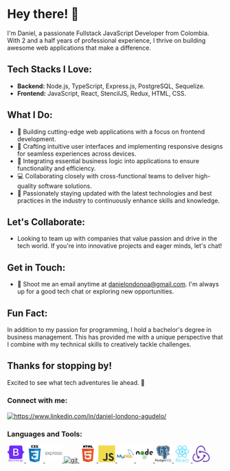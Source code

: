 # Hey there! 👋

I'm Daniel, a passionate Fullstack JavaScript Developer from Colombia. With 2 and a half years of professional experience, I thrive on building awesome web applications that make a difference.

## Tech Stacks I Love:

- **Backend:** Node.js, TypeScript, Express.js, PostgreSQL, Sequelize.
- **Frontend:** JavaScript, React, StencilJS, Redux, HTML, CSS.
  
## What I Do:

- 🚀 Building cutting-edge web applications with a focus on frontend development.
- 🎨 Crafting intuitive user interfaces and implementing responsive designs for seamless experiences across devices.
- 💼 Integrating essential business logic into applications to ensure functionality and efficiency.
- 💻 Collaborating closely with cross-functional teams to deliver high-quality software solutions.
- 🌟 Passionately staying updated with the latest technologies and best practices in the industry to continuously enhance skills and knowledge.

## Let's Collaborate:

- Looking to team up with companies that value passion and drive in the tech world. If you're into innovative projects and eager minds, let's chat!

## Get in Touch:

- 📧 Shoot me an email anytime at danielondonoa@gmail.com. I'm always up for a good tech chat or exploring new opportunities.

## Fun Fact:

In addition to my passion for programming, I hold a bachelor's degree in business management. This has provided me with a unique perspective that I combine with my technical skills to creatively tackle challenges.

## Thanks for stopping by!

Excited to see what tech adventures lie ahead. 🌟

<h3 align="left">Connect with me:</h3>
<p align="left">
<a href="https://www.linkedin.com/in/daniel-londono-agudelo/" target="_blank"><img align="center" src="https://raw.githubusercontent.com/rahuldkjain/github-profile-readme-generator/master/src/images/icons/Social/linked-in-alt.svg" alt="https://www.linkedin.com/in/daniel-londono-agudelo/" height="30" width="40" /></a>
</p>

<h3 align="left">Languages and Tools:</h3>
<p align="left"> <a href="https://getbootstrap.com" target="_blank" rel="noreferrer"> <img src="https://raw.githubusercontent.com/devicons/devicon/master/icons/bootstrap/bootstrap-plain-wordmark.svg" alt="bootstrap" width="40" height="40"/> </a> <a href="https://www.w3schools.com/css/" target="_blank" rel="noreferrer"> <img src="https://raw.githubusercontent.com/devicons/devicon/master/icons/css3/css3-original-wordmark.svg" alt="css3" width="40" height="40"/> </a> <a href="https://expressjs.com" target="_blank" rel="noreferrer"> <img src="https://raw.githubusercontent.com/devicons/devicon/master/icons/express/express-original-wordmark.svg" alt="express" width="40" height="40"/> </a> <a href="https://git-scm.com/" target="_blank" rel="noreferrer"> <img src="https://www.vectorlogo.zone/logos/git-scm/git-scm-icon.svg" alt="git" width="40" height="40"/> </a> <a href="https://www.w3.org/html/" target="_blank" rel="noreferrer"> <img src="https://raw.githubusercontent.com/devicons/devicon/master/icons/html5/html5-original-wordmark.svg" alt="html5" width="40" height="40"/> </a> <a href="https://developer.mozilla.org/en-US/docs/Web/JavaScript" target="_blank" rel="noreferrer"> <img src="https://raw.githubusercontent.com/devicons/devicon/master/icons/javascript/javascript-original.svg" alt="javascript" width="40" height="40"/> </a> <a href="https://www.mysql.com/" target="_blank" rel="noreferrer"> <img src="https://raw.githubusercontent.com/devicons/devicon/master/icons/mysql/mysql-original-wordmark.svg" alt="mysql" width="40" height="40"/> </a> <a href="https://nodejs.org" target="_blank" rel="noreferrer"> <img src="https://raw.githubusercontent.com/devicons/devicon/master/icons/nodejs/nodejs-original-wordmark.svg" alt="nodejs" width="40" height="40"/> </a> <a href="https://www.postgresql.org" target="_blank" rel="noreferrer"> <img src="https://raw.githubusercontent.com/devicons/devicon/master/icons/postgresql/postgresql-original-wordmark.svg" alt="postgresql" width="40" height="40"/> </a> <a href="https://reactjs.org/" target="_blank" rel="noreferrer"> <img src="https://raw.githubusercontent.com/devicons/devicon/master/icons/react/react-original-wordmark.svg" alt="react" width="40" height="40"/> </a> <a href="https://redux.js.org" target="_blank" rel="noreferrer"> <img src="https://raw.githubusercontent.com/devicons/devicon/master/icons/redux/redux-original.svg" alt="redux" width="40" height="40"/> </a> </p>
